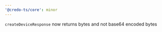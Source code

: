 ```yaml
---
'@credo-ts/core': minor
---
```


`createDeviceResponse` now returns bytes and not base64 encoded bytes
